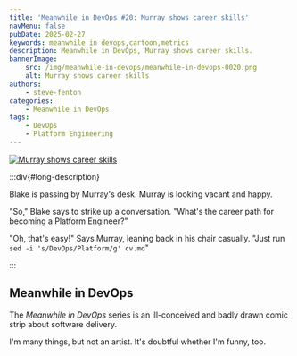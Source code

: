 ```yaml
---
title: 'Meanwhile in DevOps #20: Murray shows career skills'
navMenu: false
pubDate: 2025-02-27
keywords: meanwhile in devops,cartoon,metrics
description: Meanwhile in DevOps, Murray shows career skills.
bannerImage:
    src: /img/meanwhile-in-devops/meanwhile-in-devops-0020.png
    alt: Murray shows career skills
authors:
    - steve-fenton
categories:
    - Meanwhile in DevOps
tags:
    - DevOps
    - Platform Engineering
---
```


<a href="#long-description">
<img src="/img/meanwhile-in-devops/meanwhile-in-devops-0020.png" alt="Murray shows career skills" />
</a>

:::div{#long-description}

Blake is passing by Murray's desk. Murray is looking vacant and happy.

"So," Blake says to strike up a conversation. "What's the career path for becoming a Platform Engineer?"

"Oh, that's easy!" Says Murray, leaning back in his chair casually. "Just run `sed -i 's/DevOps/Platform/g' cv.md`"

:::

## Meanwhile in DevOps

The *Meanwhile in DevOps* series is an ill-conceived and badly drawn comic strip about software delivery.

I'm many things, but not an artist. It's doubtful whether I'm funny, too.
